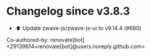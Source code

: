 # Changelog since v3.8.3
- ⬆️ Update zwave-js/zwave-js-ui to v9.14.4 (#680)

Co-authored-by: renovate[bot] <29139614+renovate[bot]@users.noreply.github.com> 
